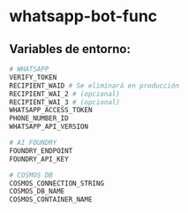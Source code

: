 # whatsapp-bot-func

## Variables de entorno:
```python
# WHATSAPP
VERIFY_TOKEN
RECIPIENT_WAID # Se eliminará en producción
RECIPIENT_WAI_2 # (opcional)
RECIPIENT_WAI_3 # (opcional)
WHATSAPP_ACCESS_TOKEN
PHONE_NUMBER_ID
WHATSAPP_API_VERSION

# AI FOUNDRY
FOUNDRY_ENDPOINT
FOUNDRY_API_KEY

# COSMOS DB
COSMOS_CONNECTION_STRING
COSMOS_DB_NAME
COSMOS_CONTAINER_NAME
```

